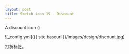 ```yaml
---
layout: post
title: Sketch icon 19 - Discount
---
```


A discount icon :)

![_config.yml]({{ site.baseurl }}/images/design/discount.jpg)

打折标签。